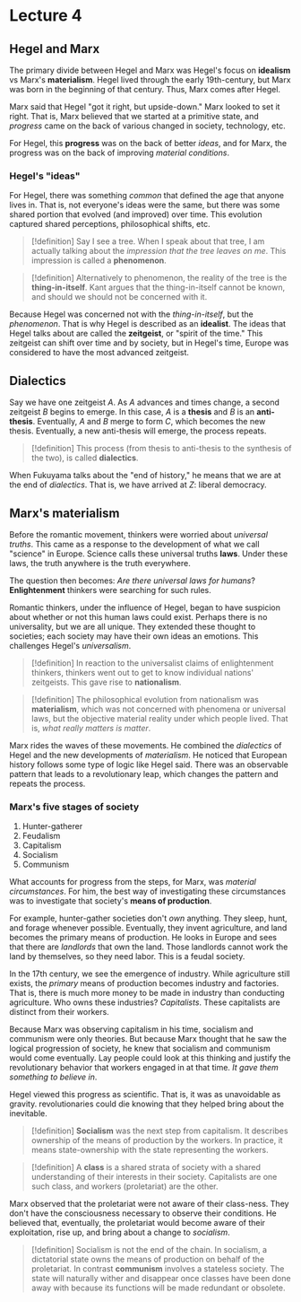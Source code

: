 # Lecture 4

## Hegel and Marx

The primary divide between Hegel and Marx was Hegel's focus on **idealism** vs Marx's **materialism**. Hegel lived through the early 19th-century, but Marx was born in the beginning of that century. Thus, Marx comes after Hegel. 

Marx said that Hegel "got it right, but upside-down." Marx looked to set it right. That is, Marx believed that we started at a primitive state, and *progress* came on the back of various changed in society, technology, etc.

For Hegel, this **progress** was on the back of better *ideas*, and for Marx, the progress was on the back of improving *material conditions*.

### Hegel's "ideas"

For Hegel, there was something *common* that defined the age that anyone lives in. That is, not everyone's ideas were the same, but there was some shared portion that evolved (and improved) over time. This evolution captured shared perceptions, philosophical shifts, etc.

> [!definition]
> Say I see a tree. When I speak about that tree, I am actually talking about the *impression that the tree leaves on me*. This impression is called a **phenomenon**.

> [!definition]
> Alternatively to phenomenon, the reality of the tree is the **thing-in-itself**. Kant argues that the thing-in-itself cannot be known, and should we should not be concerned with it.

Because Hegel was concerned not with the *thing-in-itself*, but the *phenomenon*. That is why Hegel is described as an **idealist**. The ideas that Hegel talks about are called the **zeitgeist**, or "spirit of the time." This zeitgeist can shift over time and by society, but in Hegel's time, Europe was considered to have the most advanced zeitgeist.

## Dialectics

Say we have one zeitgeist $A$. As $A$ advances and times change, a second zeitgeist $B$ begins to emerge. In this case, $A$ is a **thesis** and $B$ is an **anti-thesis**. Eventually, $A$ and $B$ merge to form $C$, which becomes the new thesis. Eventually, a new anti-thesis will emerge, the process repeats. 

> [!definition]
> This process (from thesis to anti-thesis to the synthesis of the two), is called **dialectics**.

When Fukuyama talks about the "end of history," he means that we are at the end of *dialectics*. That is, we have arrived at $Z$: liberal democracy.

## Marx's materialism

Before the romantic movement, thinkers were worried about *universal truths*. This came as a response to the development of what we call "science" in Europe. Science calls these universal truths **laws**. Under these laws, the truth anywhere is the truth everywhere.

The question then becomes: *Are there universal laws for humans*? **Enlightenment** thinkers were searching for such rules.

Romantic thinkers, under the influence of Hegel, began to have suspicion about whether or not this human laws could exist. Perhaps there is no universality, but we are all unique. They extended these thought to societies; each society may have their own ideas an emotions. This challenges Hegel's *universalism*.

> [!definition]
> In reaction to the universalist claims of enlightenment thinkers, thinkers went out to get to know individual nations' zeitgeists. This gave rise to **nationalism**.

> [!definition]
> The philosophical evolution from nationalism was **materialism**, which was not concerned with phenomena or universal laws, but the objective material reality under which people lived. That is, *what really matters is matter*.

Marx rides the waves of these movements. He combined the *dialectics* of Hegel and the new developments of *materialism*. He noticed that European history follows some type of logic like Hegel said. There was an observable pattern that leads to a revolutionary leap, which changes the pattern and repeats the process.

### Marx's five stages of society

1. Hunter-gatherer
2. Feudalism
3. Capitalism
4. Socialism
5. Communism

What accounts for progress from the steps, for Marx, was *material circumstances*. For him, the best way of investigating these circumstances was to investigate that society's **means of production**. 

For example, hunter-gather societies don't *own* anything. They sleep, hunt, and forage whenever possible. Eventually, they invent agriculture, and land becomes the primary means of production. He looks in Europe and sees that there are *landlords* that own the land. Those landlords cannot work the land by themselves, so they need labor. This is a feudal society.

In the 17th century, we see the emergence of industry. While agriculture still exists, the *primary* means of production becomes industry and factories. That is, there is much more money to be made in industry than conducting agriculture. Who owns these industries? *Capitalists*. These capitalists are distinct from their workers.

Because Marx was observing capitalism in his time, socialism and communism were only theories. But because Marx thought that he saw the logical progression of society, he knew that socialism and communism would come eventually. Lay people could look at this thinking and justify the revolutionary behavior that workers engaged in at that time. *It gave them something to believe in*.

Hegel viewed this progress as scientific. That is, it was as unavoidable as gravity. revolutionaries could die knowing that they helped bring about the inevitable.

> [!definition]
> **Socialism** was the next step from capitalism. It describes ownership of the means of production by the workers. In practice, it means state-ownership with the state representing the workers.

> [!definition]
> A **class** is a shared strata of society with a shared understanding of their interests in their society. Capitalists are one such class, and workers (proletariat) are the other.

Marx observed that the proletariat were not aware of their class-ness. They don't have the consciousness necessary to observe their conditions. He believed that, eventually, the proletariat would become aware of their exploitation, rise up, and bring about a change to *socialism*.

> [!definition]
> Socialism is not the end of the chain. In socialism, a dictatorial state owns the means of production on behalf of the proletariat. In contrast **communism** involves a stateless society. The state will naturally wither and disappear once classes have been done away with because its functions will be made redundant or obsolete. 
